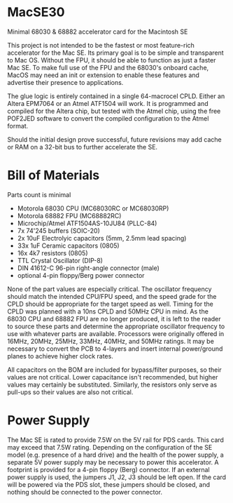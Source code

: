 # MacSE30
Minimal 68030 &amp; 68882 accelerator card for the Macintosh SE

This project is not intended to be the fastest or most feature-rich accelerator for the Mac SE. Its primary goal is to be simple and transparent to Mac OS. Without the FPU, it should be able to function as just a faster Mac SE. To make full use of the FPU and the 68030's onboard cache, MacOS may need an init or extension to enable these features and advertise their presence to applications. 

The glue logic is entirely contained in a single 64-macrocel CPLD. Either an Altera EPM7064 or an Atmel ATF1504 will work. It is programmed and compiled for the Altera chip, but tested with the Atmel chip, using the free POF2JED software to convert the compiled configuration to the Atmel format. 

Should the initial design prove successful, future revisions may add cache or RAM on a 32-bit bus to further accelerate the SE. 

# Bill of Materials
Parts count is minimal
- Motorola 68030 CPU (MC68030RC or MC68030RP)
- Motorola 68882 FPU (MC68882RC)
- Microchip/Atmel ATF1504AS-10JU84 (PLLC-84)
- 7x 74'245 buffers (SOIC-20)
- 2x 10uF Electrolyic capacitors (5mm, 2.5mm lead spacing)
- 33x 1uF Ceramic capacitors (0805)
- 16x 4k7 resistors (0805)
- TTL Crystal Oscillator (DIP-8)
- DIN 41612-C 96-pin right-angle connector (male)
- optional 4-pin floppy/Berg power connector

None of the part values are especially critical. The oscillator frequency should match the intended CPU/FPU speed, and the speed grade for the CPLD should be appropriate for the target speed as well. Timing for the CPLD was planned with a 10ns CPLD and 50MHz CPU in mind. As the 68030 CPU and 68882 FPU are no longer produced, it is left to the reader to source these parts and determine the appropriate oscillator frequency to use with whatever parts are available. Processors were originally offered in 16MHz, 20MHz, 25MHz, 33MHz, 40MHz, and 50MHz ratings. It may be necessary to convert the PCB to 4-layers and insert internal power/ground planes to achieve higher clock rates. 

All capacitors on the BOM are included for bypass/filter purposes, so their values are not critical. Lower capacitance isn't recommended, but higher values may certainly be substituted. Similarly, the resistors only serve as pull-ups so their values are also not critical. 

# Power Supply
The Mac SE is rated to provide 7.5W on the 5V rail for PDS cards. This card may exceed that 7.5W rating. Depending on the configuration of the SE model (e.g. presence of a hard drive) and the health of the power supply, a separate 5V power supply may be necessary to power this accelerator. A footprint is provided for a 4-pin floppy (Berg) connector. If an external power supply is used, the jumpers J1, J2, J3 should be left open. If the card will be powered via the PDS slot, these jumpers should be closed, and nothing should be connected to the power connector. 
